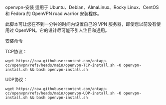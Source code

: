 openvpn-安装
适用于 Ubuntu、Debian、AlmaLinux、Rocky Linux、CentOS 和 Fedora 的 OpenVPN road warrior 安装程序。

此脚本可让您在不到一分钟的时间内设置自己的 VPN 服务器，即使您以前没有使用过 OpenVPN。它的设计尽可能不引人注目和通用。


安装命令

TCP协议：
```plain text
wget https://raw.githubusercontent.com/antapp-cc/openvpn/refs/heads/main/openvpn-TCP-install.sh -O openvpn-install.sh && bash openvpn-install.sh
```
UDP协议：
```plain text
wget https://raw.githubusercontent.com/antapp-cc/openvpn/refs/heads/main/openvpn-UDP-install.sh -O openvpn-install.sh && bash openvpn-install.sh
```
